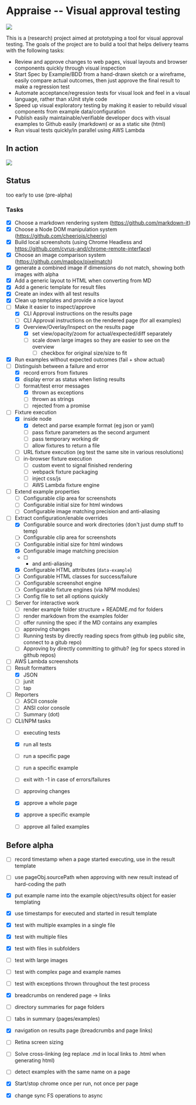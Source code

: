 # Appraise -- Visual approval testing

![](templates/assets/logo.png)

This is a (research) project aimed at prototyping a tool for visual approval testing. The goals of the project are to build a tool that helps delivery teams with the following tasks:

- Review and approve changes to web pages, visual layouts and browser components quickly through visual inspection 
- Start Spec by Example/BDD from a hand-drawn sketch or a wireframe,  easily compare actual outcomes, then just approve the final result to make a regression test
- Automate acceptance/regression tests for visual look and feel in a visual language, rather than xUnit style code
- Speed up visual exploratory testing by making it easier to rebuild visual components from example data/configuration
- Publish easily maintainable/verifiable developer docs with visual examples to Github easily (markdown) or as a static site (html)
- Run visual tests quickly/in parallel using AWS Lambda

## In action

![](screenshot.png)

## Status

too early to use (pre-alpha)


### Tasks

- [x] Choose a markdown rendering system (https://github.com/markdown-it)
- [x] Choose a Node DOM manipulation system (https://github.com/cheeriojs/cheerio)
- [x] Build local screenshots (using Chrome Headless and https://github.com/cyrus-and/chrome-remote-interface)
- [x] Choose an image comparison system (https://github.com/mapbox/pixelmatch)
- [x] generate a combined image if dimensions do not match, showing both images with alpha
- [x] Add a generic layout to HTML when converting from MD 
- [x] Add a generic template for result files
- [x] Create an index with all test results
- [x] Clean up templates and provide a nice layout
- [ ] Make it easier to inspect/approve
  - [x] CLI Approval instructions on the results page
  - [ ] CLI Approval instructions on the rendered page (for all examples)
  - [x] Overview/Overlay/Inspect on the results page
    - [x] set view/opacity/zoom for actual/expected/diff separately
    - [ ] scale down large images so they are easier to see on the overview 
      - [ ] checkbox for original size/size to fit
- [x] Run examples without expected outcomes (fail + show actual)
- [ ] Distinguish between a failure and error
  - [x] record errors from fixtures
  - [x] display error as status when listing results
  - [ ] format/test error messages
    - [x] thrown as exceptions
    - [ ] thrown as strings
    - [ ] rejected from a promise
- [ ] Fixture execution
  - [x] inside node
    - [x] detect and parse example format (eg json or yaml)
    - [ ] pass fixture parameters as the second argument
    - [ ] pass temporary working dir
    - [ ] allow fixtures to return a file
  - [ ] URL fixture execution (eg test the same site in various resolutions)
  - [ ] in-browser fixture execution
    - [ ] custom event to signal finished rendering
    - [ ] webpack fixture packaging
    - [ ] inject css/js
    - [ ] AWS Lambda fixture engine
- [ ] Extend example properties
  - [ ] Configurable clip area for screenshots
  - [ ] Configurable initial size for html windows
  - [ ] Configurable image matching precision and anti-aliasing
- [ ] Extract configuration/enable overrides
  - [x] Configurable source and work directories (don't just dump stuff to temp)
  - [ ] Configurable clip area for screenshots
  - [ ] Configurable initial size for html windows
  - [x] Configurable image matching precision 
  - [ ] + and anti-aliasing
  - [x] Configurable HTML attributes (`data-example`)
  - [ ] Configurable HTML classes for success/failure
  - [ ] Configurable screenshot engine
  - [ ] Configurable fixture engines (via NPM modules)
  - [ ] Config file to set all options quickly
- [ ] Server for interactive work
  - [ ] render example folder structure + README.md for folders
  - [ ] render markdown from the examples folder 
  - [ ] offer running the spec if the MD contains any examples
  - [ ] approving changes
  - [ ] Running tests by directly reading specs from github (eg public site, connect to a gitub repo)
  - [ ] Approving by directly committing to github? (eg for specs stored in github repos)
- [ ] AWS Lambda screenshots 
- [ ] Result formatters 
  - [x] JSON
  - [ ] junit
  - [ ] tap
- [ ] Reporters
  - [ ] ASCII console
  - [ ] ANSI color console
  - [ ] Summary (dot)
- [ ] CLI/NPM tasks
  - [ ] executing tests
   - [x] run all tests 
   - [ ] run a specific page
   - [ ] run a specific example
   - [ ] exit with -1 in case of errors/failures
  - [ ] approving changes
   - [x] approve a whole page
   - [x] approve a specific example
   - [ ] approve all failed examples


## Before alpha

- [ ] record timestamp when a page started executing, use in the result template
- [ ] use pageObj.sourcePath when approving with new result instead of hard-coding the path
- [x] put example name into the example object/results object for easier templating
- [x] use timestamps for executed and started in result template
- [x] test with multiple examples in a single file
- [x] test with multiple files
- [x] test with files in subfolders
- [ ] test with large images
- [ ] test with complex page and example names
- [ ] test with exceptions thrown throughout the test process
- [x] breadcrumbs on rendered page -> links
- [ ] directory summaries for page folders
- [ ] tabs in summary (pages/examples)
- [x] navigation on results page (breadcrumbs and page links)
- [ ] Retina screen sizing
- [ ] Solve cross-linking (eg replace .md in local links to .html when generating html)
- [ ] detect examples with the same name on a page
- [x] Start/stop chrome once per run, not once per page
- [x] change sync FS operations to async

